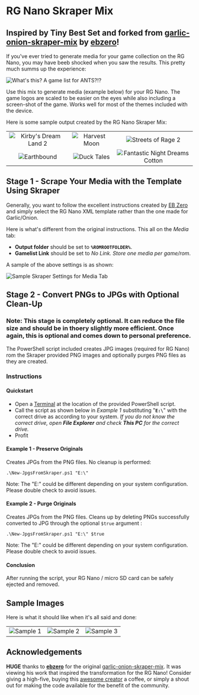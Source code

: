 # RG Nano Skraper Mix
## Inspired by Tiny Best Set and forked from [garlic-onion-skraper-mix](https://github.com/ebzero/garlic-onion-skraper-mix) by **[ebzero](https://github.com/ebzero)**!

If you've ever tried to generate media for your game collection on the RG Nano, you may have beeb shocked when you saw the results. This pretty much summs up the experience:

![What's this? A game list for ANTS?!?](https://github.com/tobio-tenma/files/blob/main/RG-Nano-Scraper-Mix/gamelist-for-ants.jpg)

Use this mix to generate media (example below) for your RG Nano. The game logos are scaled to be easier on the eyes while also including a screen-shot of the game. Works well for most of the themes included with the device.

Here is some sample output created by the RG Nano Skraper Mix:

|                                       |                                       |                                       |
|:-------------------------------------:|:-------------------------------------:|:-------------------------------------:|
|![Kirby's Dream Land 2](https://github.com/tobio-tenma/files/blob/main/RG-Nano-Scraper-Mix/kirbys-dream-land-2.jpg "Kirby's Dream Land 2")|![Harvest Moon](https://github.com/tobio-tenma/files/blob/main/RG-Nano-Scraper-Mix/harvest-moon.jpg "Harvest Moon")|![Streets of Rage 2](https://github.com/tobio-tenma/files/blob/main/RG-Nano-Scraper-Mix/streets-of-rage-2.jpg "Streets of Rage 2")|
|![Earthbound](https://github.com/tobio-tenma/files/blob/main/RG-Nano-Scraper-Mix/earthbound.jpg "Earthbound")|![Duck Tales](https://github.com/tobio-tenma/files/blob/main/RG-Nano-Scraper-Mix/duck-tales.jpg "Duck Tales")|![Fantastic Night Dreams Cotton](https://github.com/tobio-tenma/files/blob/main/RG-Nano-Scraper-Mix/fantastic-night-dreams-cotton.jpg "Fantastic Night Dreams Cotton")|

## Stage 1 - Scrape Your Media with the Template Using Skraper

Generally, you want to follow the excellent instructions created by [EB Zero](https://github.com/ebzero) and simply select the RG Nano XML template rather than the one made for Garlic/Onion.

Here is what's different from the original instructions. This all on the *Media* tab:
- **Output folder** should be set to **`%ROMROOTFOLDER%`**.
- **Gamelist Link** should be set to *No Link. Store one media per game/rom*.

A sample of the above settings is as shown:

![Sample Skraper Settings for Media Tab](https://github.com/tobio-tenma/files/blob/main/RG-Nano-Scraper-Mix/sample-skraper-settings.png)

## Stage 2 - Convert PNGs to JPGs with Optional Clean-Up
### Note: This stage is **completely optional**. It can reduce the file size and should be in thoery slightly more efficient. Once again, **this is optional** and comes down to personal preference.

The PowerShell script included creates JPG images (required for RG Nano) rom the Skraper provided PNG images and optionally purges PNG files as they are created.

### Instructions ###

#### Quickstart
- Open a [Terminal](https://www.howtogeek.com/831728/7-ways-to-open-windows-terminal-on-windows-11/) at the location of the provided PowerShell script.
- Call the script as shown below in *Example 1* substituting "**`E:\`**" with the correct drive as according to your system. *If you do not know the correct drive, open **File Explorer** and check **This PC** for the correct drive.*
- Profit

#### Example 1 - Preserve Originals

Creates JPGs from the PNG files. No cleanup is performed:
```
.\New-JpgsFromSkraper.ps1 "E:\"
```
Note: The "E:\" could be different depending on your system configuration. Please double check to avoid issues.


#### Example 2 - Purge Originals

Creates JPGs from the PNG files. Cleans up by deleting PNGs successfully converted to JPG through the optional ``$true`` argument :
```
.\New-JpgsFromSkraper.ps1 "E:\" $true
```
Note: The "E:\" could be different depending on your system configuration. Please double check to avoid issues.

#### Conclusion

After running the script, your RG Nano / micro SD card can be safely ejected and removed. 

## Sample Images

Here is what it should like when it's all said and done:

|                                       |                                       |                                       |
|:-------------------------------------:|:-------------------------------------:|:-------------------------------------:|
|![Sample 1](https://github.com/tobio-tenma/files/blob/main/RG-Nano-Scraper-Mix/sample-1.jpg "Sample 1")|![Sample 2](https://github.com/tobio-tenma/files/blob/main/RG-Nano-Scraper-Mix/sample-2.jpg "Sample 2")|![Sample 3](https://github.com/tobio-tenma/files/blob/main/RG-Nano-Scraper-Mix/sample-3.jpg "Sample 3")|

## Acknowledgements

**HUGE** thanks to **[ebzero](https://github.com/ebzero)** for the original [garlic-onion-skraper-mix](https://github.com/ebzero/garlic-onion-skraper-mix). It was viewing his work that inspired the transformation for the RG Nano! Consider giving a high-five, buying this [awesome creator](https://github.com/ebzero) a coffee, or simply a shout out for making the code available for the benefit of the community.
